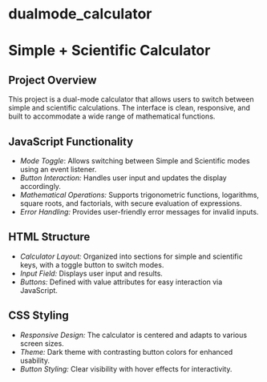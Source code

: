 # dualmode_calculator
# Simple + Scientific Calculator

## Project Overview

This project is a dual-mode calculator that allows users to switch between simple and scientific calculations. The interface is clean, responsive, and built to accommodate a wide range of mathematical functions.

## JavaScript Functionality

- *Mode Toggle*: Allows switching between Simple and Scientific modes using an event listener.
- *Button Interaction:* Handles user input and updates the display accordingly.
- *Mathematical Operations:* Supports trigonometric functions, logarithms, square roots, and factorials, with secure evaluation of expressions.
- *Error Handling:* Provides user-friendly error messages for invalid inputs.

## HTML Structure

- *Calculator Layout:* Organized into sections for simple and scientific keys, with a toggle button to switch modes.
- *Input Field:* Displays user input and results.
- *Buttons:* Defined with value attributes for easy interaction via JavaScript.

## CSS Styling

- *Responsive Design:* The calculator is centered and adapts to various screen sizes.
- *Theme:* Dark theme with contrasting button colors for enhanced usability.
- *Button Styling:* Clear visibility with hover effects for interactivity.
